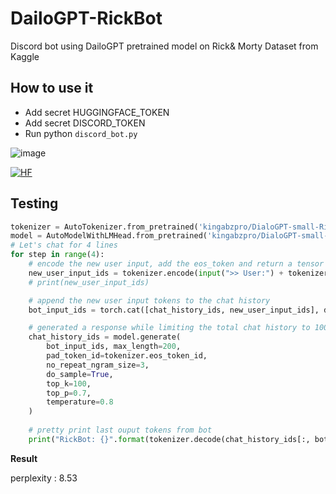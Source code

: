 # DailoGPT-RickBot
Discord bot using DailoGPT pretrained model on Rick& Morty Dataset from Kaggle

## How to use it

- Add secret HUGGINGFACE_TOKEN
- Add secret DISCORD_TOKEN
- Run python `discord_bot.py`


![image](https://user-images.githubusercontent.com/36753484/131178260-87aa3b75-e38b-49dd-9e2a-0f6500ded929.png)


[![HF](https://img.shields.io/badge/huggingface-DialoGPT_small_Rick_Bot-ffbf00?logo=HF&style=for-the-badge)](https://huggingface.co/kingabzpro/DialoGPT-small-Rick-Bot)

## Testing

```python
tokenizer = AutoTokenizer.from_pretrained('kingabzpro/DialoGPT-small-Rick-Bot')
model = AutoModelWithLMHead.from_pretrained('kingabzpro/DialoGPT-small-Rick-Bot')
# Let's chat for 4 lines
for step in range(4):
    # encode the new user input, add the eos_token and return a tensor in Pytorch
    new_user_input_ids = tokenizer.encode(input(">> User:") + tokenizer.eos_token, return_tensors='pt')
    # print(new_user_input_ids)

    # append the new user input tokens to the chat history
    bot_input_ids = torch.cat([chat_history_ids, new_user_input_ids], dim=-1) if step > 0 else new_user_input_ids

    # generated a response while limiting the total chat history to 1000 tokens, 
    chat_history_ids = model.generate(
        bot_input_ids, max_length=200,
        pad_token_id=tokenizer.eos_token_id,  
        no_repeat_ngram_size=3,       
        do_sample=True, 
        top_k=100, 
        top_p=0.7,
        temperature=0.8
    )
    
    # pretty print last ouput tokens from bot
    print("RickBot: {}".format(tokenizer.decode(chat_history_ids[:, bot_input_ids.shape[-1]:][0], skip_special_tokens=True)))
```

**Result**

 perplexity : 8.53
